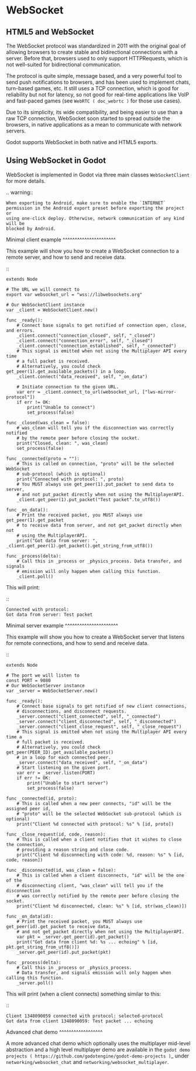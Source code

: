 

WebSocket
=========

HTML5 and WebSocket
-------------------

The WebSocket protocol was standardized in 2011 with the original goal of allowing browsers to create stable and bidirectional connections with a server.
Before that, browsers used to only support HTTPRequests, which is not well-suited for bidirectional communication.

The protocol is quite simple, message based, and a very powerful tool to send push notifications to browsers, and has been used to implement chats, turn-based games, etc. It still uses a TCP connection, which is good for reliability but not for latency, so not good for real-time applications like VoIP and fast-paced games (see `WebRTC ( doc_webrtc )` for those use cases).

Due to its simplicity, its wide compatibility, and being easier to use than a raw TCP connection, WebSocket soon started to spread outside the browsers, in native applications as a mean to communicate with network servers.

Godot supports WebSocket in both native and HTML5 exports.

Using WebSocket in Godot
------------------------

WebSocket is implemented in Godot via three main classes `WebSocketClient` for more details.

.. warning::

    When exporting to Android, make sure to enable the `INTERNET`
    permission in the Android export preset before exporting the project or
    using one-click deploy. Otherwise, network communication of any kind will be
    blocked by Android.

Minimal client example
^^^^^^^^^^^^^^^^^^^^^^

This example will show you how to create a WebSocket connection to a remote server, and how to send and receive data.

::

    extends Node

    # The URL we will connect to
    export var websocket_url = "wss://libwebsockets.org"

    # Our WebSocketClient instance
    var _client = WebSocketClient.new()

    func _ready():
        # Connect base signals to get notified of connection open, close, and errors.
        _client.connect("connection_closed", self, "_closed")
        _client.connect("connection_error", self, "_closed")
        _client.connect("connection_established", self, "_connected")
        # This signal is emitted when not using the Multiplayer API every time
        # a full packet is received.
        # Alternatively, you could check get_peer(1).get_available_packets() in a loop.
        _client.connect("data_received", self, "_on_data")

        # Initiate connection to the given URL.
        var err = _client.connect_to_url(websocket_url, ["lws-mirror-protocol"])
        if err != OK:
            print("Unable to connect")
            set_process(false)

    func _closed(was_clean = false):
        # was_clean will tell you if the disconnection was correctly notified
        # by the remote peer before closing the socket.
        print("Closed, clean: ", was_clean)
        set_process(false)

    func _connected(proto = ""):
        # This is called on connection, "proto" will be the selected WebSocket
        # sub-protocol (which is optional)
        print("Connected with protocol: ", proto)
        # You MUST always use get_peer(1).put_packet to send data to server,
        # and not put_packet directly when not using the MultiplayerAPI.
        _client.get_peer(1).put_packet("Test packet".to_utf8())

    func _on_data():
        # Print the received packet, you MUST always use get_peer(1).get_packet
        # to receive data from server, and not get_packet directly when not
        # using the MultiplayerAPI.
        print("Got data from server: ", _client.get_peer(1).get_packet().get_string_from_utf8())

    func _process(delta):
        # Call this in _process or _physics_process. Data transfer, and signals
        # emission will only happen when calling this function.
        _client.poll()

This will print:

::

    Connected with protocol:
    Got data from server: Test packet

Minimal server example
^^^^^^^^^^^^^^^^^^^^^^

This example will show you how to create a WebSocket server that listens for remote connections, and how to send and receive data.

::

    extends Node

    # The port we will listen to
    const PORT = 9080
    # Our WebSocketServer instance
    var _server = WebSocketServer.new()

    func _ready():
        # Connect base signals to get notified of new client connections,
        # disconnections, and disconnect requests.
        _server.connect("client_connected", self, "_connected")
        _server.connect("client_disconnected", self, "_disconnected")
        _server.connect("client_close_request", self, "_close_request")
        # This signal is emitted when not using the Multiplayer API every time a
        # full packet is received.
        # Alternatively, you could check get_peer(PEER_ID).get_available_packets()
        # in a loop for each connected peer.
        _server.connect("data_received", self, "_on_data")
        # Start listening on the given port.
        var err = _server.listen(PORT)
        if err != OK:
            print("Unable to start server")
            set_process(false)

    func _connected(id, proto):
        # This is called when a new peer connects, "id" will be the assigned peer id,
        # "proto" will be the selected WebSocket sub-protocol (which is optional)
        print("Client %d connected with protocol: %s" % [id, proto])

    func _close_request(id, code, reason):
        # This is called when a client notifies that it wishes to close the connection,
        # providing a reason string and close code.
        print("Client %d disconnecting with code: %d, reason: %s" % [id, code, reason])

    func _disconnected(id, was_clean = false):
        # This is called when a client disconnects, "id" will be the one of the
        # disconnecting client, "was_clean" will tell you if the disconnection
        # was correctly notified by the remote peer before closing the socket.
        print("Client %d disconnected, clean: %s" % [id, str(was_clean)])

    func _on_data(id):
        # Print the received packet, you MUST always use get_peer(id).get_packet to receive data,
        # and not get_packet directly when not using the MultiplayerAPI.
        var pkt = _server.get_peer(id).get_packet()
        print("Got data from client %d: %s ... echoing" % [id, pkt.get_string_from_utf8()])
        _server.get_peer(id).put_packet(pkt)

    func _process(delta):
        # Call this in _process or _physics_process.
        # Data transfer, and signals emission will only happen when calling this function.
        _server.poll()

This will print (when a client connects) something similar to this:

::

    Client 1348090059 connected with protocol: selected-protocol
    Got data from client 1348090059: Test packet ... echoing

Advanced chat demo
^^^^^^^^^^^^^^^^^^

A more advanced chat demo which optionally uses the multiplayer mid-level abstraction and a high level multiplayer demo are available in the `godot demo projects ( https://github.com/godotengine/godot-demo-projects )`_ under `networking/websocket_chat` and `networking/websocket_multiplayer`.

